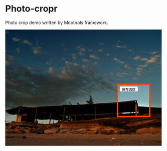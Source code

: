 Photo-cropr
===========

Photo crop demo written by Mootools framework.

![image](https://raw.githubusercontent.com/Baogaitou/Photo-cropr/master/demo.png)